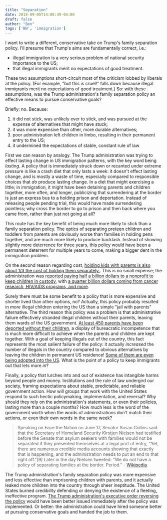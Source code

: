 ```yaml
---
title: "Separation"
date: 2018-09-05T14:08:49-04:00
draft: false
author: "Ben"
tags: ['BW', 'immigration']
---
```


I want to write a different, conservative take on Trump's family separation policy.  I'll presume that Trump's aims are fundamentally correct, i.e.:

 * illegal immigration is a very serious problem of national security importance to the US;
 * that illegal immigrants merit no expectations of good treatment.

These two assumptions short-circuit most of the criticism lobbed by liberals at the policy.  (For example, "but this is cruel!" falls down because illegal immigrants merit no expectations of good treatment.) So: with these assumptions, was the Trump administration's family separation policy an effective means to pursue conservative goals?

Briefly: no.  Because:

 1. it did not stick, was unlikely ever to stick, and was pursued at the expense of alternatives that might have stuck;
 2. it was more expensive than other, more durable alternatives;
 3. poor administration left children in limbo, resulting in their permanent entry to the US;
 4. it undermined the expectations of stable, constant rule of law

First we can reason by analogy.  The Trump administration was trying to effect lasting change in US immigration patterns, with the key word being _lasting_.  A policy that is immediately struck down or recanted under extreme pressure is like a crash diet that only lasts a week: it doesn't effect lasting change, and is mostly a waste of time, especially compared to responsible choices that _do_ produce lasting change.  In a diet that might exercising a little; in immigration, it might have been detaining parents and children together, more often, and longer, publicizing that surrendering at the border is just an express bus to a holding prison and deportation.  Instead of releasing people pending trial, this would have made surrendering pointless; why cross the border to go to prison and then back where you came from, rather than just not going at all?

This route has the key benefit of being much more likely to stick than a family separation policy.  The optics of separating preteen children and toddlers from parents are obviously worse than families in holding pens together, and are much more likely to produce backlash.  Instead of showing slightly more deterrence for three years, this policy would have been a permanent deterrent for multiple years to come, making a bigger dent in the immigration problem.

On the second reason regarding cost, [holding kids with parents is also about 1/3 the cost of holding them separately.](https://en.wikipedia.org/wiki/Trump_administration_family_separation_policy#Fiscal_costs_and_diversion_of_resources). This is no small expense; the administration was [reported paying half a billion dollars to a nonprofit to keep children in custody](https://time.com/5316722/nonprofit-paid-458-million-trump-administration-detain-migrant-children-family-separation/), with [a quarter billion dollars coming from cancer research, HIV/AIDS programs, and more](https://edition.cnn.com/2018/09/20/politics/hhs-shifting-money-cancer-aids-immigrant-children/index.html).

Surely there must be some benefit to a policy that is more expensive and shorter lived than other options, no?  Actually, this policy probably resulted in _more_ illegal children entering the US than a simple "jail with parents" alternative. The third reason this policy was a problem is that administrative failure effectively stranded illegal children without their parents, leaving them wards of the US government.  [At least 450 parents have been deported without their children](https://www.usatoday.com/story/news/nation/2018/07/24/immigration-parents-may-have-been-deported-without-kids/824904002/), a display of bureacratic incompetence that is much more difficult to achieve when the parents and children are kept together.  With a goal of keeping illegals out of the country, this fact represents the most salient failure of the policy: it actually _increased_ the number of illegals in the country compared to obvious alternatives by leaving the children in permanent US residence!  [Some of them are even being adopted into the US](https://thehill.com/policy/international/americas/410653-ap-migrant-children-may-be-adopted-after-parents-are-deported).  What is the point of a policy to keep immigrants out that lets more _in_?

Finally, a policy that lurches into and out of existence has intangible harms beyond people and money.  Institutions and the rule of law undergird our society, framing expectations about stable, predictable, and reliable government action.  How will groups that work with the United States respond to such hectic policymaking, implementation, and reversal?  Why should they rely on the administration's statements, or even their policies, lasting more than a couple months?  How much less is the word of the government worth when the words of administrations don't match their actions, or even their own words in the same week?

> Speaking on Face the Nation on June 17, Senator Susan Collins said that the Secretary of Homeland Security Kirstjen Nielsen had testified before the Senate that asylum seekers with families would not be separated if they presented themselves at a legal port of entry, "Yet, there are numerous credible media accounts showing that exactly that is happening, and the administration needs to put an end to that right off."[9] Later in the day Nielsen tweeted: "We do not have a policy of separating families at the border. Period." - [Wikipedia](https://en.wikipedia.org/wiki/Trump_administration_family_separation_policy#Homeland_Security_Secretary_Kirstjen_Nielsen).

The Trump administration's family separation policy was more expensive and less effective than imprisoning children with parents, and it actually leaked more children into the country through sheer ineptitude.  The United States burned credibility defending or denying the existence of a fleeting, ineffective program. [The Trump administration's executive order reversing the policy](https://www.politico.com/story/2018/06/20/full-text-trump-executive-order-family-separations-transcript-658639) would have been better issued immediately after the policy was implemented.  Or better: the administration could have hired someone better at pursuing conservative goals and handed the job to them.
